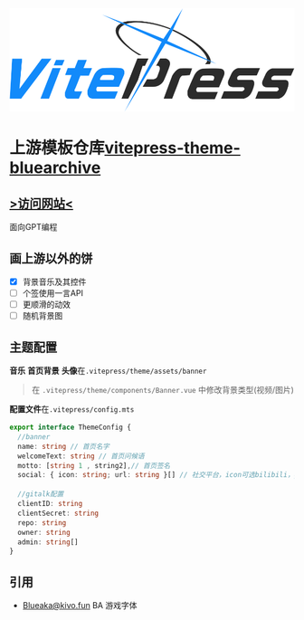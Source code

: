 ![logo](.vitepress/theme/assets/icon/footLogo.svg)  
# 上游模板仓库[vitepress-theme-bluearchive](https://github.com/Alittfre/vitepress-theme-bluearchive)  

## [**>访问网站<**](https://ngnhomepage.top)  
面向GPT编程  

## 画上游以外的饼
- [x] 背景音乐及其控件
- [ ] 个签使用一言API
- [ ] 更顺滑的动效
- [ ] 随机背景图

## 主题配置
**音乐** **首页背景** **头像**在`.vitepress/theme/assets/banner`  

>在 `.vitepress/theme/components/Banner.vue` 中修改背景类型(视频/图片)  

**配置文件**在`.vitepress/config.mts`

```ts
export interface ThemeConfig {
  //banner
  name: string // 首页名字
  welcomeText: string // 首页问候语
  motto: [string 1 , string2],// 首页签名
  social: { icon: string; url: string }[] // 社交平台，icon可选bilibili，github，tw，weibo, wechat, qq, netease_music

  //gitalk配置
  clientID: string
  clientSecret: string
  repo: string
  owner: string
  admin: string[]
}
```
## 引用
- [Blueaka@kivo.fun](https://kivo.fun/) BA 游戏字体
